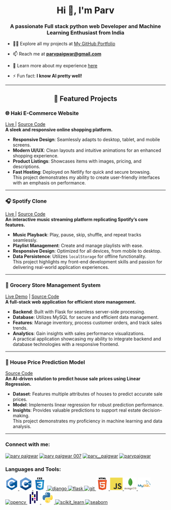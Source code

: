 
<h1 align="center">Hi 👋, I'm Parv</h1>
<h3 align="center">A passionate Full stack python web Developer and Machine Learning Enthusiast from India</h3>

- 👨‍💻 Explore all my projects at [My GitHub Portfolio](https://github.com/Parvpaigwar)

- 📫 Reach me at **parvpaigwar@gmail.com**

- 📄 Learn more about my experience [here](https://drive.google.com/file/d/1GutoT8hwCTYVv97gZKjJP1G_DzEtzEwp/view?usp=drive_link)

- ⚡ Fun fact: **I know AI pretty well!**

---

<h2 align="center">💼 Featured Projects</h2>

### 🌐 **Haki E-Commerce Website**  
[Live ](https://hakistore.netlify.app/) | [Source Code](https://github.com/Parvpaigwar/Haki-Ecommerce-website)  
**A sleek and responsive online shopping platform.**  
- **Responsive Design**: Seamlessly adapts to desktop, tablet, and mobile screens.  
- **Modern UI/UX**: Clean layouts and intuitive animations for an enhanced shopping experience.  
- **Product Listings**: Showcases items with images, pricing, and descriptions.  
- **Fast Hosting**: Deployed on Netlify for quick and secure browsing.  
This project demonstrates my ability to create user-friendly interfaces with an emphasis on performance.

---

### 🎧 **Spotify Clone**  
[Live ](https://parvspotify.netlify.app/) | [Source Code](https://github.com/Parvpaigwar/Spotify-Clone)  
**An interactive music streaming platform replicating Spotify’s core features.**  
- **Music Playback**: Play, pause, skip, shuffle, and repeat tracks seamlessly.  
- **Playlist Management**: Create and manage playlists with ease.  
- **Responsive Design**: Optimized for all devices, from mobile to desktop.  
- **Data Persistence**: Utilizes `localStorage` for offline functionality.  
This project highlights my front-end development skills and passion for delivering real-world application experiences.

---

### 🛒 **Grocery Store Management System**  
[Live Demo](https://github.com/Parvpaigwar/Grocesory-Management-System?tab=readme-ov-file#demo-video) | [Source Code](https://github.com/Parvpaigwar/Grocesory-Management-System)  
**A full-stack web application for efficient store management.**  
- **Backend**: Built with Flask for seamless server-side processing.  
- **Database**: Utilizes MySQL for secure and efficient data management.  
- **Features**: Manage inventory, process customer orders, and track sales trends.  
- **Analytics**: Gain insights with sales performance visualizations.  
A practical application showcasing my ability to integrate backend and database technologies with a responsive frontend.

---

### 🏡 **House Price Prediction Model**  
[Source Code](https://github.com/Parvpaigwar/House-Price-Prediction)  
**An AI-driven solution to predict house sale prices using Linear Regression.**  
- **Dataset**: Features multiple attributes of houses to predict accurate sale prices.  
- **Model**: Implements linear regression for robust prediction performance.  
- **Insights**: Provides valuable predictions to support real estate decision-making.  
This project demonstrates my proficiency in machine learning and data analysis.

---

<h3 align="left">Connect with me:</h3>
<p align="left">
<a href="https://linkedin.com/in/parvpaigwar" target="blank"><img align="center" src="https://raw.githubusercontent.com/rahuldkjain/github-profile-readme-generator/master/src/images/icons/Social/linked-in-alt.svg" alt="parv paigwar" height="30" width="40" /></a>
<a href="https://kaggle.com/parvpaigwar007" target="blank"><img align="center" src="https://raw.githubusercontent.com/rahuldkjain/github-profile-readme-generator/master/src/images/icons/Social/kaggle.svg" alt="parv paigwar 007" height="30" width="40" /></a>
<a href="https://instagram.com/parv__paigwar" target="blank"><img align="center" src="https://raw.githubusercontent.com/rahuldkjain/github-profile-readme-generator/master/src/images/icons/Social/instagram.svg" alt="parv__paigwar" height="30" width="40" /></a>
<a href="https://www.leetcode.com/parvpaigwar" target="blank"><img align="center" src="https://raw.githubusercontent.com/rahuldkjain/github-profile-readme-generator/master/src/images/icons/Social/leet-code.svg" alt="parvpaigwar" height="30" width="40" /></a>
</p>

<h3 align="left">Languages and Tools:</h3>
<p align="left">
  <a href="https://www.cprogramming.com/" target="_blank" rel="noreferrer"> <img src="https://raw.githubusercontent.com/devicons/devicon/master/icons/c/c-original.svg" alt="c" width="40" height="40"/> </a>
  <a href="https://www.w3schools.com/cpp/" target="_blank" rel="noreferrer"> <img src="https://raw.githubusercontent.com/devicons/devicon/master/icons/cplusplus/cplusplus-original.svg" alt="cplusplus" width="40" height="40"/> </a>
  <a href="https://www.w3schools.com/css/" target="_blank" rel="noreferrer"> <img src="https://raw.githubusercontent.com/devicons/devicon/master/icons/css3/css3-original-wordmark.svg" alt="css3" width="40" height="40"/> </a>
  <a href="https://www.djangoproject.com/" target="_blank" rel="noreferrer"> <img src="https://cdn.worldvectorlogo.com/logos/django.svg" alt="django" width="40" height="40"/> </a>
  <a href="https://flask.palletsprojects.com/" target="_blank" rel="noreferrer"> <img src="https://www.vectorlogo.zone/logos/pocoo_flask/pocoo_flask-icon.svg" alt="flask" width="40" height="40"/> </a>
  <a href="https://git-scm.com/" target="_blank" rel="noreferrer"> <img src="https://www.vectorlogo.zone/logos/git-scm/git-scm-icon.svg" alt="git" width="40" height="40"/> </a>
  <a href="https://www.w3.org/html/" target="_blank" rel="noreferrer"> <img src="https://raw.githubusercontent.com/devicons/devicon/master/icons/html5/html5-original-wordmark.svg" alt="html5" width="40" height="40"/> </a>
  <a href="https://developer.mozilla.org/en-US/docs/Web/JavaScript" target="_blank" rel="noreferrer"> <img src="https://raw.githubusercontent.com/devicons/devicon/master/icons/javascript/javascript-original.svg" alt="javascript" width="40" height="40"/> </a>
  <a href="https://www.mongodb.com/" target="_blank" rel="noreferrer"> <img src="https://raw.githubusercontent.com/devicons/devicon/master/icons/mongodb/mongodb-original-wordmark.svg" alt="mongodb" width="40" height="40"/> </a>
  <a href="https://www.mysql.com/" target="_blank" rel="noreferrer"> <img src="https://raw.githubusercontent.com/devicons/devicon/master/icons/mysql/mysql-original-wordmark.svg" alt="mysql" width="40" height="40"/> </a>
  <a href="https://opencv.org/" target="_blank" rel="noreferrer"> <img src="https://www.vectorlogo.zone/logos/opencv/opencv-icon.svg" alt="opencv" width="40" height="40"/> </a>
  <a href="https://pandas.pydata.org/" target="_blank" rel="noreferrer"> <img src="https://raw.githubusercontent.com/devicons/devicon/2ae2a900d2f041da66e950e4d48052658d850630/icons/pandas/pandas-original.svg" alt="pandas" width="40" height="40"/> </a>
  <a href="https://www.python.org" target="_blank" rel="noreferrer"> <img src="https://raw.githubusercontent.com/devicons/devicon/master/icons/python/python-original.svg" alt="python" width="40" height="40"/> </a>
  <a href="https://scikit-learn.org/" target="_blank" rel="noreferrer"> <img src="https://upload.wikimedia.org/wikipedia/commons/0/05/Scikit_learn_logo_small.svg" alt="scikit_learn" width="40" height="40"/> </a>
  <a href="https://seaborn.pydata.org/" target="_blank" rel="noreferrer"> <img src="https://seaborn.pydata.org/_images/logo-mark-lightbg.svg" alt="seaborn" width="40" height="40"/> </a>
</p>

